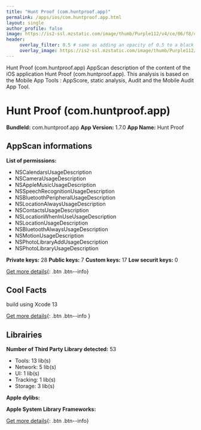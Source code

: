 ```yaml
---
title: "Hunt Proof (com.huntproof.app)"
permalink: /apps/ios/com.huntproof.app.html
layout: single
author_profile: false
image: https://is2-ssl.mzstatic.com/image/thumb/Purple112/v4/ce/06/f8/ce06f816-2fcc-004a-517f-14f3c099f762/AppIcon-0-0-1x_U007emarketing-0-0-0-7-0-0-sRGB-0-0-0-GLES2_U002c0-512MB-85-220-0-0.png/512x512bb.jpg
header: 
     overlay_filter: 0.5 # same as adding an opacity of 0.5 to a black background
     overlay_image: https://is2-ssl.mzstatic.com/image/thumb/Purple112/v4/ce/06/f8/ce06f816-2fcc-004a-517f-14f3c099f762/AppIcon-0-0-1x_U007emarketing-0-0-0-7-0-0-sRGB-0-0-0-GLES2_U002c0-512MB-85-220-0-0.png/512x512bb.jpg
---
```

Hunt Proof (com.huntproof.app) AppScan description of the content of the iOS application Hunt Proof (com.huntproof.app). This analysis is based on the Mobile App Tools : AppScore, static analysis, Audit and the Mobile Audit App Tool.

# Hunt Proof (com.huntproof.app)

**BundleId:** com.huntproof.app
**App Version:** 1.7.0
**App Name:** Hunt Proof


## AppScan informations 

**List of permissions:** 
- NSCalendarsUsageDescription
- NSCameraUsageDescription
- NSAppleMusicUsageDescription
- NSSpeechRecognitionUsageDescription
- NSBluetoothPeripheralUsageDescription
- NSLocationAlwaysUsageDescription
- NSContactsUsageDescription
- NSLocationWhenInUseUsageDescription
- NSLocationUsageDescription
- NSBluetoothAlwaysUsageDescription
- NSMotionUsageDescription
- NSPhotoLibraryAddUsageDescription
- NSPhotoLibraryUsageDescription
  
  
**Private keys:** 28
**Public keys:** 7
**Custom keys:** 17
**Low securit keys:** 0
  
[Get more details](/pricing.html){: .btn .btn--info}

## Cool Facts

build using Xcode 13
  
[Get more details](/pricing.html){: .btn .btn--info }

## Librairies 
**Number of Third Party Library detected:** 53
- Tools: 13 lib(s)
- Network: 5 lib(s)
- UI: 1 lib(s)
- Tracking: 1 lib(s)
- Storage: 3 lib(s)


**Apple dylibs:**


**Apple System Library Frameworks:**


  
[Get more details](/pricing.html){: .btn .btn--info}

